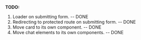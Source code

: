 **TODO:**

1. Loader on submitting form. -- DONE
2. Redirecting to protected route on submitting form. -- DONE
3. Move card to its own component.  -- DONE
4. Move chat elements to its own components.  -- DONE